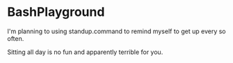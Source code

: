# BashPlayground
I'm planning to using standup.command to remind myself to get up every so often.

Sitting all day is no fun and apparently terrible for you.

